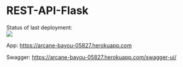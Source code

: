 # REST-API-Flask

Status of last deployment:<br>
<img src="https://github.com/adv4000/REST-API-Flask/workflows/FlaskGitHubActions/badge.swg?branch=main">

App: https://arcane-bayou-05827.herokuapp.com

Swagger: https://arcane-bayou-05827.herokuapp.com/swagger-ui/
